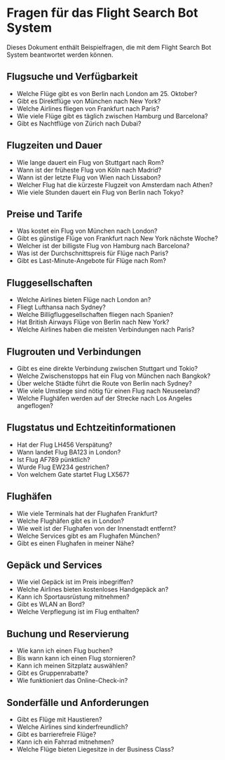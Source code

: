 # Fragen für das Flight Search Bot System

Dieses Dokument enthält Beispielfragen, die mit dem Flight Search Bot System beantwortet werden können.

## Flugsuche und Verfügbarkeit

- Welche Flüge gibt es von Berlin nach London am 25. Oktober?
- Gibt es Direktflüge von München nach New York?
- Welche Airlines fliegen von Frankfurt nach Paris?
- Wie viele Flüge gibt es täglich zwischen Hamburg und Barcelona?
- Gibt es Nachtflüge von Zürich nach Dubai?

## Flugzeiten und Dauer

- Wie lange dauert ein Flug von Stuttgart nach Rom?
- Wann ist der früheste Flug von Köln nach Madrid?
- Wann ist der letzte Flug von Wien nach Lissabon?
- Welcher Flug hat die kürzeste Flugzeit von Amsterdam nach Athen?
- Wie viele Stunden dauert ein Flug von Berlin nach Tokyo?

## Preise und Tarife

- Was kostet ein Flug von München nach London?
- Gibt es günstige Flüge von Frankfurt nach New York nächste Woche?
- Welcher ist der billigste Flug von Hamburg nach Barcelona?
- Was ist der Durchschnittspreis für Flüge nach Paris?
- Gibt es Last-Minute-Angebote für Flüge nach Rom?

## Fluggesellschaften

- Welche Airlines bieten Flüge nach London an?
- Fliegt Lufthansa nach Sydney?
- Welche Billigfluggesellschaften fliegen nach Spanien?
- Hat British Airways Flüge von Berlin nach New York?
- Welche Airlines haben die meisten Verbindungen nach Paris?

## Flugrouten und Verbindungen

- Gibt es eine direkte Verbindung zwischen Stuttgart und Tokio?
- Welche Zwischenstopps hat ein Flug von München nach Bangkok?
- Über welche Städte führt die Route von Berlin nach Sydney?
- Wie viele Umstiege sind nötig für einen Flug nach Neuseeland?
- Welche Flughäfen werden auf der Strecke nach Los Angeles angeflogen?

## Flugstatus und Echtzeitinformationen

- Hat der Flug LH456 Verspätung?
- Wann landet Flug BA123 in London?
- Ist Flug AF789 pünktlich?
- Wurde Flug EW234 gestrichen?
- Von welchem Gate startet Flug LX567?

## Flughäfen

- Wie viele Terminals hat der Flughafen Frankfurt?
- Welche Flughäfen gibt es in London?
- Wie weit ist der Flughafen von der Innenstadt entfernt?
- Welche Services gibt es am Flughafen München?
- Gibt es einen Flughafen in meiner Nähe?

## Gepäck und Services

- Wie viel Gepäck ist im Preis inbegriffen?
- Welche Airlines bieten kostenloses Handgepäck an?
- Kann ich Sportausrüstung mitnehmen?
- Gibt es WLAN an Bord?
- Welche Verpflegung ist im Flug enthalten?

## Buchung und Reservierung

- Wie kann ich einen Flug buchen?
- Bis wann kann ich einen Flug stornieren?
- Kann ich meinen Sitzplatz auswählen?
- Gibt es Gruppenrabatte?
- Wie funktioniert das Online-Check-in?

## Sonderfälle und Anforderungen

- Gibt es Flüge mit Haustieren?
- Welche Airlines sind kinderfreundlich?
- Gibt es barrierefreie Flüge?
- Kann ich ein Fahrrad mitnehmen?
- Welche Flüge bieten Liegesitze in der Business Class?
